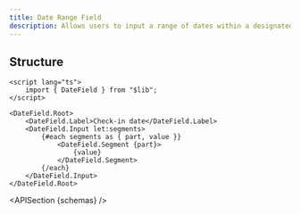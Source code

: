 ```yaml
---
title: Date Range Field
description: Allows users to input a range of dates within a designated field.
---
```


<script>
	import { APISection, ComponentPreview, DateRangeFieldDemo } from '$lib/components/index.js'
	export let schemas;
</script>

<ComponentPreview name="date-range-field-demo" comp="Date Range Field">

<DateRangeFieldDemo slot="preview" />

</ComponentPreview>

## Structure

```svelte
<script lang="ts">
	import { DateField } from "$lib";
</script>

<DateField.Root>
	<DateField.Label>Check-in date</DateField.Label>
	<DateField.Input let:segments>
		{#each segments as { part, value }}
			<DateField.Segment {part}>
				{value}
			</DateField.Segment>
		{/each}
	</DateField.Input>
</DateField.Root>
```

<APISection {schemas} />
